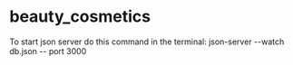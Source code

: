 # beauty_cosmetics

To start json server do this command in the terminal:
json-server --watch db.json -- port 3000